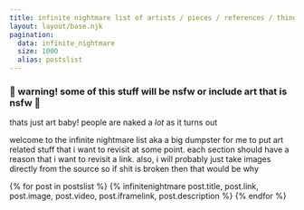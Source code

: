 ```yaml
---
title: infinite nightmare list of artists / pieces / references / things i want to draw
layout: layout/base.njk
pagination: 
  data: infinite_nightmare
  size: 1000
  alias: postslist
---
```

<div class="infinite-nightmare list-formatting">

### 🔞 warning! some of this stuff will be nsfw or include art that is nsfw 🔞
thats just art baby! people are naked a _lot_ as it turns out

welcome to the infinite nightmare list aka a big dumpster for me to put art related stuff that i want to revisit at some point. each section should have a reason that i want to revisit a link. also, i will probably just take images directly from the source so if shit is broken then that would be why

{% for post in postslist %}
  {% infinitenightmare 
    post.title,
    post.link,
    post.image,
    post.video,
    post.iframelink,
    post.description
  %}
{% endfor %}

</div>